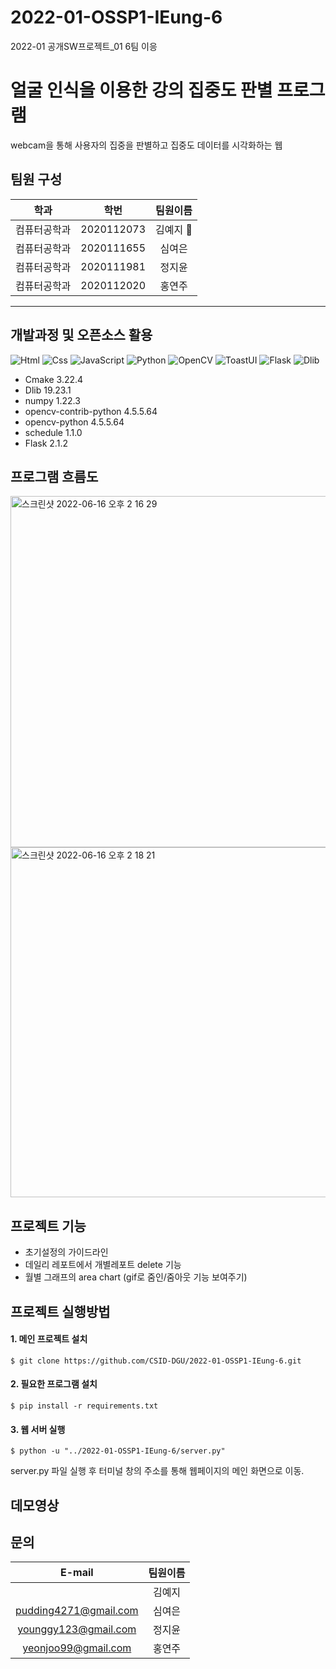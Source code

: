 # 2022-01-OSSP1-IEung-6
2022-01 공개SW프로젝트_01 6팀 이응

# 얼굴 인식을 이용한 강의 집중도 판별 프로그램
webcam을 통해 사용자의 집중을 판별하고 집중도 데이터를 시각화하는 웹

## 팀원 구성
|학과|학번|팀원이름|
|:----:|:---:|:---:|
|컴퓨터공학과|2020112073|김예지 :crown:| 
|컴퓨터공학과|2020111655|심여은|
|컴퓨터공학과|2020111981|정지윤|
|컴퓨터공학과|2020112020|홍연주|

*****

## 개발과정 및 오픈소스 활용
<img alt="Html" src ="https://img.shields.io/badge/HTML5-E34F26.svg?&style=flat-square&logo=HTML5&logoColor=white"/> <img alt="Css" src ="https://img.shields.io/badge/CSS3-1572B6.svg?&style=flat-square&logo=CSS3&logoColor=white"/> <img alt="JavaScript" src ="https://img.shields.io/badge/JavaScriipt-F7DF1E.svg?&style=flat-square&logo=JavaScript&logoColor=black"/> <img alt="Python" src ="https://img.shields.io/badge/Python-3776AB.svg?&style=flat-square&logo=Python&logoColor=white"/> <img alt="OpenCV" src ="https://img.shields.io/badge/OpenCV-5C3EE8.svg?&style=flat-square&logo=OpenCV&logoColor=white"/> <img alt="ToastUI" src ="https://img.shields.io/badge/ToastUI-white.svg?&style=flat-square&logo=ToastUI&logoColor=5C3EE8"/> <img alt="Flask" src ="https://img.shields.io/badge/Flask-000000.svg?&style=flat-square&logo=Flask&logoColor=white"/> <img alt="Dlib" src ="https://img.shields.io/badge/OpenCV-008000.svg?&style=flat-square&logo=Dlib&logoColor=white"/>
- Cmake 3.22.4
- Dlib 19.23.1
- numpy 1.22.3
- opencv-contrib-python 4.5.5.64
- opencv-python 4.5.5.64
- schedule 1.1.0
- Flask 2.1.2

## 프로그램 흐름도
<img width="562" alt="스크린샷 2022-06-16 오후 2 16 29" src="https://user-images.githubusercontent.com/87983309/173996644-a4f3e9be-ca3c-42a4-b54c-94824231356c.png">
<img width="560" alt="스크린샷 2022-06-16 오후 2 18 21" src="https://user-images.githubusercontent.com/87983309/173996845-43771bd8-b6dd-4666-9409-f62882fb1cc8.png">


## 프로젝트 기능
- 초기설정의 가이드라인
- 데일리 레포트에서 개별레포트 delete 기능
- 월별 그래프의 area chart (gif로 줌인/줌아웃 기능 보여주기)
## 프로젝트 실행방법
#### 1. 메인 프로젝트 설치
<pre><code>$ git clone https://github.com/CSID-DGU/2022-01-OSSP1-IEung-6.git
</code></pre>
#### 2. 필요한 프로그램 설치
<pre><code>$ pip install -r requirements.txt
</code></pre>
#### 3. 웹 서버 실행
<pre><code>$ python -u "../2022-01-OSSP1-IEung-6/server.py" 
</code></pre>
server.py 파일 실행 후 터미널 창의 주소를 통해 웹페이지의 메인 화면으로 이동.
## 데모영상

## 문의
|E-mail|팀원이름|
|:----:|:---:|
||김예지| 
|pudding4271@gmail.com|심여은|
|younggy123@gmail.com|정지윤|
|yeonjoo99@gmail.com|홍연주|
